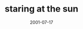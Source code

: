 ---
layout: base.njk
title : 'staring at the sun' 
view_title : 'staring at the sun' 
year : '2001' 
date : '2001-07-17' 
img_file : '/drawing/staringsun.png' 
html_file : 'staringsun' 
next_html : 'lullaby.html' 
year_order : '154' 
permalink : "title/{{html_file}}.html"
---